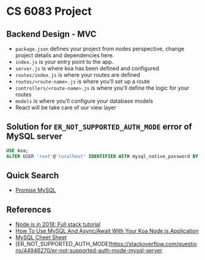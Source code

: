 # CS 6083 Project

## Backend Design - MVC
- `package.json` defines your project from nodes perspective, change project details and dependencies here.
- `index.js` is your entry point to the app.
- `server.js` is where koa has been defined and configured
- `routes/index.js` is where your routes are defined
- `routes/<route-name>.js` is where you’ll set up a route
- `controllers/<route-name>.js` is where you’ll define the logic for your routes
- `models` is where you’ll configure your database models
- React will be take care of our view layer

## Solution for `ER_NOT_SUPPORTED_AUTH_MODE` error of MySQL server
```SQL
USE koa;
ALTER USER 'root'@'localhost' IDENTIFIED WITH mysql_native_password BY 'password';
```

## Quick Search
- [Promise MySQL](https://www.npmjs.com/package/promise-mysql)

## References
- [Node.js in 2018: Full stack tutorial](https://medium.com/jtribe/node-js-in-2018-full-stack-tutorial-with-koa-react-redux-sagas-and-mongodb-14a7efaee4d4)
- [How To Use MySQL And Async/Await With Your Koa Node.js Application](https://blog.innermonkdesign.com/how-to-use-mysql-and-asyncawait-with-your-koa-node-js-application/)
- [MySQL Cheet Sheet](https://devhints.io/mysql)
- [ER_NOT_SUPPORTED_AUTH_MODE]https://stackoverflow.com/questions/44946270/er-not-supported-auth-mode-mysql-server
